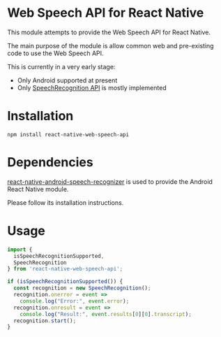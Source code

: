 Web Speech API for React Native
===============================

This module attempts to provide the Web Speech API for React Native.

The main purpose of the module is allow common web and pre-existing code to use the Web Speech API.

This is currently in a very early stage:

* Only Android supported at present
* Only [SpeechRecognition API](https://developer.mozilla.org/en-US/docs/Web/API/SpeechRecognition) is mostly implemented

Installation
============
`npm install react-native-web-speech-api`

Dependencies
============
[react-native-android-speech-recognizer](https://www.npmjs.com/package/react-native-android-speech-recognizer)
is used to provide the Android React Native module.

Please follow its installation instructions.

Usage
=====

```javascript
import {
  isSpeechRecognitionSupported,
  SpeechRecognition
} from 'react-native-web-speech-api';

if (isSpeechRecognitionSupported()) {
  const recognition = new SpeechRecognition();
  recognition.onerror = event =>
    console.log("Error:", event.error);
  recognition.onresult = event =>
    console.log("Result:", event.results[0][0].transcript);
  recognition.start();
}
```
